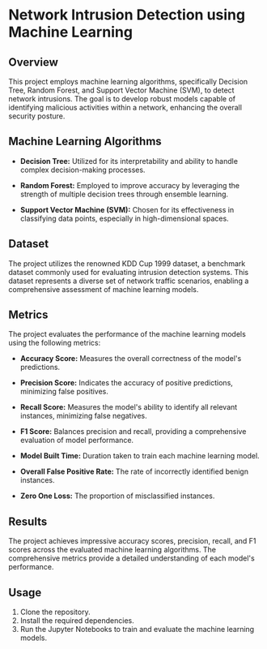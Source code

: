 # Network Intrusion Detection using Machine Learning

## Overview

This project employs machine learning algorithms, specifically Decision Tree, Random Forest, and Support Vector Machine (SVM), to detect network intrusions. The goal is to develop robust models capable of identifying malicious activities within a network, enhancing the overall security posture.

## Machine Learning Algorithms

- **Decision Tree:** Utilized for its interpretability and ability to handle complex decision-making processes.
  
- **Random Forest:** Employed to improve accuracy by leveraging the strength of multiple decision trees through ensemble learning.

- **Support Vector Machine (SVM):** Chosen for its effectiveness in classifying data points, especially in high-dimensional spaces.

## Dataset

The project utilizes the renowned KDD Cup 1999 dataset, a benchmark dataset commonly used for evaluating intrusion detection systems. This dataset represents a diverse set of network traffic scenarios, enabling a comprehensive assessment of machine learning models.

## Metrics

The project evaluates the performance of the machine learning models using the following metrics:

- **Accuracy Score:** Measures the overall correctness of the model's predictions.

- **Precision Score:** Indicates the accuracy of positive predictions, minimizing false positives.

- **Recall Score:** Measures the model's ability to identify all relevant instances, minimizing false negatives.

- **F1 Score:** Balances precision and recall, providing a comprehensive evaluation of model performance.

- **Model Built Time:** Duration taken to train each machine learning model.

- **Overall False Positive Rate:** The rate of incorrectly identified benign instances.

- **Zero One Loss:** The proportion of misclassified instances.

## Results

The project achieves impressive accuracy scores, precision, recall, and F1 scores across the evaluated machine learning algorithms. The comprehensive metrics provide a detailed understanding of each model's performance.

## Usage

1. Clone the repository.
2. Install the required dependencies.
3. Run the Jupyter Notebooks to train and evaluate the machine learning models.

